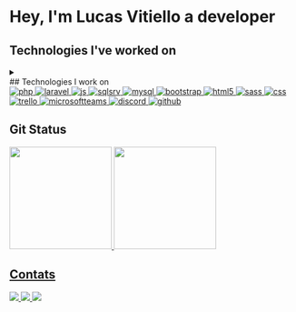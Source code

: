 # Hey, I'm Lucas Vitiello a developer
<!-- I already worked with -->
## Technologies I've worked on
<details><summary></summary>
<div style="display: inline_block">
  <a
    href="https://www.php.net/"
    target="_blank">
      <img alt="php" src="https://img.shields.io/badge/PHP-777BB4?style=for-the-badge&logo=php&logoColor=white" />
  </a>
  <a
    href="https://laravel.com/"
    target="_blank">
      <img alt="laravel" src="https://img.shields.io/badge/Laravel-FF2D20?style=for-the-badge&logo=laravel&logoColor=white" />
  </a>
  <a
    href="https://nodejs.org/en/"
    target="_blank">
      <img alt="nodejs" src="https://img.shields.io/badge/Node.js-43853D?style=for-the-badge&logo=node.js&logoColor=white" />
  </a>
  <a
    href="https://www.javascript.com/"
    target="_blank">
      <img alt="js" src="https://img.shields.io/badge/JavaScript-F7DF1E?style=for-the-badge&logo=javascript&logoColor=black" />
  </a>
  <a
    href="https://angular.io/"
    target="_blank">
      <img alt="angular" src="https://img.shields.io/badge/Angular-DD0031?style=for-the-badge&logo=angular&logoColor=white" />  
  </a>
  <a
    href="https://www.typescriptlang.org/"
    target="_blank">
      <img alt="ts" src="https://img.shields.io/badge/TypeScript-007ACC?style=for-the-badge&logo=typescript&logoColor=white" />
  </a>
  <a
    href="https://www.microsoft.com/pt-br/sql-server"
    target="_blank">
      <img alt="sqlsrv" src="https://img.shields.io/badge/Microsoft_SQL_Server-CC2927?style=for-the-badge&logo=microsoft-sql-server&logoColor=white" />
  </a>
  <a
    href="https://www.mysql.com/"
    target="_blank">
      <img alt="mysql" src="https://img.shields.io/badge/MySQL-00000F?style=for-the-badge&logo=mysql&logoColor=white" />  
  </a>
  <a
    href="https://www.mongodb.com/"
    target="_blank">
      <img alt="mongodb" src="https://img.shields.io/badge/MongoDB-4EA94B?style=for-the-badge&logo=mongodb&logoColor=white" />  
  </a>
  <a
    href="https://getbootstrap.com/"
    target="_blank">
      <img alt="bootstrap" src="https://img.shields.io/badge/Bootstrap-563D7C?style=for-the-badge&logo=bootstrap&logoColor=white" />
  </a>
  <a 
    href="https://www.w3schools.com/html/" 
    target="_blank">
      <img alt="html5" src="https://img.shields.io/badge/HTML5-E34F26?style=for-the-badge&logo=html5&logoColor=white" />
  </a>
  <a
    href="https://sass-lang.com/"
    target="_blank">
      <img alt="sass" src="https://img.shields.io/badge/Sass-563D7C?style=for-the-badge&logo=sass&logoColor=white"/>
  </a>
  <a
    href="https://www.w3schools.com/css/"
    target="_blank">
      <img alt="css" src="https://img.shields.io/badge/CSS3-1572B6?style=for-the-badge&logo=css3&logoColor=white" />
  </a>
  <a
    href="https://trello.com/"
    target="_blank">
      <img alt="trello" src="https://img.shields.io/badge/Trello-0052CC?style=for-the-badge&logo=trello&logoColor=white" />  
  </a>
  <a
    href="https://www.microsoft.com/pt-br/microsoft-teams"
    target="_blank">
      <img alt="microsoftteams" src="https://img.shields.io/badge/Microsoft_Teams-6264A7?style=for-the-badge&logo=microsoft-teams&logoColor=white" />
  </a>
  <a
    href="https://discord.com/"
    target="_blank">
      <img alt="discord" src="https://img.shields.io/badge/Discord-7289DA?style=for-the-badge&logo=discord&logoColor=white" />  
  </a>
  <a
    href="https://github.com/VitielloL"
    target="_blank">
      <img alt="github" src="https://img.shields.io/badge/GitHub-100000?style=for-the-badge&logo=github&logoColor=white" />
  </a>
  <a
    href="https://gitlab.com/gitlab-org/gitlab"
    target="_blank">
      <img alt="gitlab" src="https://img.shields.io/badge/GitLab-330F63?style=for-the-badge&logo=gitlab&logoColor=white" />
  </a>    
</div>
</details>
## Technologies I work on
<div style="display: inline_block">
  <a
    href="https://www.php.net/"
    target="_blank">
      <img alt="php" src="https://img.shields.io/badge/PHP-777BB4?style=for-the-badge&logo=php&logoColor=white" />
  </a>
  <a
    href="https://laravel.com/"
    target="_blank">
      <img alt="laravel" src="https://img.shields.io/badge/Laravel-FF2D20?style=for-the-badge&logo=laravel&logoColor=white" />
  </a>
  <a
    href="https://www.javascript.com/"
    target="_blank">
      <img alt="js" src="https://img.shields.io/badge/JavaScript-F7DF1E?style=for-the-badge&logo=javascript&logoColor=black" />
  </a>
  <a
    href="https://www.microsoft.com/pt-br/sql-server"
    target="_blank">
      <img alt="sqlsrv" src="https://img.shields.io/badge/Microsoft_SQL_Server-CC2927?style=for-the-badge&logo=microsoft-sql-server&logoColor=white" />
  </a>
  <a
    href="https://www.mysql.com/"
    target="_blank">
      <img alt="mysql" src="https://img.shields.io/badge/MySQL-00000F?style=for-the-badge&logo=mysql&logoColor=white" />  
  </a>
  <a
    href="https://getbootstrap.com/"
    target="_blank">
      <img alt="bootstrap" src="https://img.shields.io/badge/Bootstrap-563D7C?style=for-the-badge&logo=bootstrap&logoColor=white" />
  </a>
  <a 
    href="https://www.w3schools.com/html/" 
    target="_blank">
      <img alt="html5" src="https://img.shields.io/badge/HTML5-E34F26?style=for-the-badge&logo=html5&logoColor=white" />
  </a>
  <a
    href="https://sass-lang.com/"
    target="_blank">
      <img alt="sass" src="https://img.shields.io/badge/Sass-563D7C?style=for-the-badge&logo=sass&logoColor=white"/>
  </a>
  <a
    href="https://www.w3schools.com/css/"
    target="_blank">
      <img alt="css" src="https://img.shields.io/badge/CSS3-1572B6?style=for-the-badge&logo=css3&logoColor=white" />
  </a>
  <a
    href="https://trello.com/"
    target="_blank">
      <img alt="trello" src="https://img.shields.io/badge/Trello-0052CC?style=for-the-badge&logo=trello&logoColor=white" />  
  </a>
  <a
    href="https://www.microsoft.com/pt-br/microsoft-teams"
    target="_blank">
      <img alt="microsoftteams" src="https://img.shields.io/badge/Microsoft_Teams-6264A7?style=for-the-badge&logo=microsoft-teams&logoColor=white" />
  </a>
  <a
    href="https://discord.com/"
    target="_blank">
      <img alt="discord" src="https://img.shields.io/badge/Discord-7289DA?style=for-the-badge&logo=discord&logoColor=white" />  
  </a>
  <a
    href="https://github.com/VitielloL"
    target="_blank">
      <img alt="github" src="https://img.shields.io/badge/GitHub-100000?style=for-the-badge&logo=github&logoColor=white" />
  </a>
</div>

## Git Status

<div>
  <a href="https://github.com/vitielloL"/>
  <img 
    height="180em" 
    src="https://github-readme-stats.vercel.app/api?username=VitielloL&show_owner=true&show_icons=true&theme=github_dark&include_all_commits=true&count_private=true"
  />
  <img 
    height="180em" 
    src="https://github-readme-stats.vercel.app/api/top-langs/?username=VitielloL&layout=compact&langs_count=16&theme=github_dark"
  />
</div>

## Contats
<div>
  <a 
    href="https://www.linkedin.com/in/lucas-vitiello-4b94b4172/" 
    target="_blank" 
    rel="noopener">
    <img src="https://img.shields.io/badge/LinkedIn-0077B5?style=for-the-badge&logo=linkedin&logoColor=white">
  </a>
  <a 
    href="mailto:lucasvitiello@gmail.com">
    <img src="https://img.shields.io/badge/Gmail-D14836?style=for-the-badge&logo=gmail&logoColor=white" target="_blank">
  </a>
  <a 
    href="https://www.instagram.com/vitiellolucas/" 
    target="_blank" 
    rel="noopener"> 
    <img src="https://img.shields.io/badge/Instagram-E4405F?style=for-the-badge&logo=instagram&logoColor=white">
    </a>
</div>

